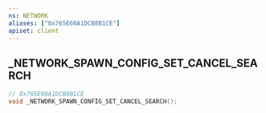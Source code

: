 ```yaml
---
ns: NETWORK
aliases: ["0x765E60A1DCB8B1CE"]
apiset: client
---
```

## _NETWORK_SPAWN_CONFIG_SET_CANCEL_SEARCH

```c
// 0x765E60A1DCB8B1CE
void _NETWORK_SPAWN_CONFIG_SET_CANCEL_SEARCH();
```





